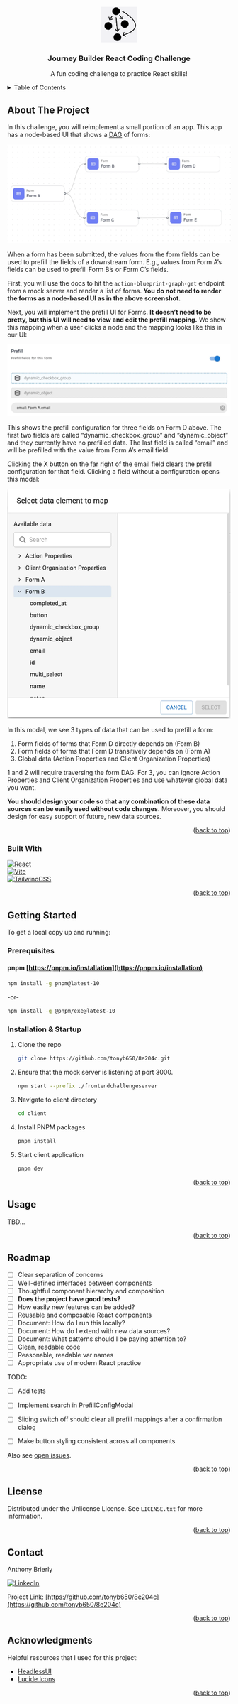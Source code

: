 <a id="readme-top"></a>

<!-- PROJECT LOGO -->
<br />
<div align="center">
  <a href="https://github.com/tonyb650/8e204c">
    <img src="public/dag.png" alt="Logo" width="80" height="80">
  </a>

  <h3 align="center">Journey Builder React Coding Challenge</h3>

  <p align="center">
    A fun coding challenge to practice React skills!
  </p>
</div>



<!-- TABLE OF CONTENTS -->
<details>
  <summary>Table of Contents</summary>
  <ol>
    <li>
      <a href="#about-the-project">About The Project</a>
      <ul>
        <li><a href="#built-with">Built With</a></li>
      </ul>
    </li>
    <li>
      <a href="#getting-started">Getting Started</a>
      <ul>
        <li><a href="#prerequisites">Prerequisites</a></li>
        <li><a href="#installation">Installation</a></li>
      </ul>
    </li>
    <li><a href="#usage">Usage</a></li>
    <li><a href="#roadmap">Roadmap</a></li>
    <li><a href="#license">License</a></li>
    <li><a href="#contact">Contact</a></li>
    <li><a href="#acknowledgments">Acknowledgments</a></li>
  </ol>
</details>



<!-- ABOUT THE PROJECT -->
## About The Project
In this challenge, you will reimplement a small portion of an app. This app has a node-based UI that shows a [DAG](https://en.wikipedia.org/wiki/Directed_acyclic_graph) of forms:

![Graph](public/graph.webp)

When a form has been submitted, the values from the form fields can be used to prefill the fields of a downstream form. E.g., values from Form A’s fields can be used to prefill Form B’s or Form C’s fields.

First, you will use the docs to hit the `action-blueprint-graph-get` endpoint from a mock server and render a list of forms. **You do not need to render the forms as a node-based UI as in the above screenshot.**

Next, you will implement the prefill UI for Forms. **It doesn’t need to be pretty, but this UI will need to view and edit the prefill mapping.** We show this mapping when a user clicks a node and the mapping looks like this in our UI:

![Config](public/prefill_mappings_config.webp)

This shows the prefill configuration for three fields on Form D above. The first two fields are called “dynamic_checkbox_group” and “dynamic_object” and they currently have no prefilled data. The last field is called “email” and will be prefilled with the value from Form A’s email field.

Clicking the X button on the far right of the email field clears the prefill configuration for that field. Clicking a field without a configuration opens this modal:

![Selector](public/data_element_selector_modal.webp)

In this modal, we see 3 types of data that can be used to prefill a form:

1. Form fields of forms that Form D directly depends on (Form B)
2. Form fields of forms that Form D transitively depends on (Form A)
3. Global data (Action Properties and Client Organization Properties)

1 and 2 will require traversing the form DAG. For 3, you can ignore Action Properties and Client Organization Properties and use whatever global data you want. 

**You should design your code so that any combination of these data sources can be easily used without code changes.** Moreover, you should design for easy support of future, new data sources.

<p align="right">(<a href="#readme-top">back to top</a>)</p>



### Built With

[![React][React.js]][React-url]\
[![Vite][Vite.dev]][Vite-url]\
[![TailwindCSS][TailwindCSS.com]][Tailwind-url]

<p align="right">(<a href="#readme-top">back to top</a>)</p>



<!-- GETTING STARTED -->
## Getting Started

To get a local copy up and running:

### Prerequisites


#### pnpm [https://pnpm.io/installation](https://pnpm.io/installation)
```sh
npm install -g pnpm@latest-10
```
  -or-
```sh
npm install -g @pnpm/exe@latest-10
```

### Installation & Startup

1. Clone the repo
   ```sh
   git clone https://github.com/tonyb650/8e204c.git
   ```
2. Ensure that the mock server is listening at port 3000. 
    ```sh
    npm start --prefix ./frontendchallengeserver 
    ```
3. Navigate to client directory
    ```sh
    cd client 
    ```
4. Install PNPM packages
   ```sh
   pnpm install
   ```
5. Start client application
   ```sh
   pnpm dev
   ```

<p align="right">(<a href="#readme-top">back to top</a>)</p>



<!-- USAGE EXAMPLES -->
## Usage

TBD...


<p align="right">(<a href="#readme-top">back to top</a>)</p>



<!-- ROADMAP -->
## Roadmap

- [ ] Clear separation of concerns
- [ ] Well-defined interfaces between components
- [ ] Thoughtful component hierarchy and composition
- [ ] **Does the project have good tests?**
- [ ] How easily new features can be added?
- [ ] Reusable and composable React components
- [ ] Document: How do I run this locally?
- [ ] Document: How do I extend with new data sources?
- [ ] Document: What patterns should I be paying attention to?
- [ ] Clean, readable code
- [ ] Reasonable, readable var names
- [ ] Appropriate use of modern React practice

TODO:
- [ ] Add tests
- [ ] Implement search in PrefillConfigModal
- [ ] Sliding switch off should clear all prefill mappings after a confirmation dialog
- [ ] Make button styling consistent across all components


Also see [open issues](https://github.com/tonyb650/8e204c/issues).

<p align="right">(<a href="#readme-top">back to top</a>)</p>


<!-- LICENSE -->
## License

Distributed under the Unlicense License. See `LICENSE.txt` for more information.

<p align="right">(<a href="#readme-top">back to top</a>)</p>



<!-- CONTACT -->
## Contact

Anthony Brierly

[![LinkedIn][linkedin-shield]][linkedin-url]

Project Link: [https://github.com/tonyb650/8e204c](https://github.com/tonyb650/8e204c)

<p align="right">(<a href="#readme-top">back to top</a>)</p>



<!-- ACKNOWLEDGMENTS -->
## Acknowledgments

Helpful resources that I used for this project:
* [HeadlessUI](https://headlessui.com)
* [Lucide Icons](https://lucide.dev)

<p align="right">(<a href="#readme-top">back to top</a>)</p>



<!-- MARKDOWN LINKS & IMAGES -->


[linkedin-shield]: https://img.shields.io/badge/-LinkedIn-black.svg?style=for-the-badge&logo=linkedin&colorB=555
[linkedin-url]: https://linkedin.com/in/tony-brierly

[React.js]: https://img.shields.io/badge/React-20232A?style=for-the-badge&logo=react&logoColor=61DAFB
[React-url]: https://reactjs.org/

[Vite.dev]: https://img.shields.io/badge/Vite-35495E?style=for-the-badge&logo=vite&logoColor=8280ff
[Vite-url]: https://vite.dev/

[TailwindCSS.com]: https://img.shields.io/badge/tailwindcss-041f30?style=for-the-badge&logo=tailwindcss&logoColor=00bcff
[Tailwind-url]: https://tailwindcss.com
